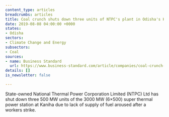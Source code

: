 ```yaml
---
content_type: articles
breadcrumbs: articles
title: Coal crunch shuts down three units of NTPC's plant in Odisha's Kaniha
date: 2019-08-08 04:00:00 +0000
states:
- Odisha
sectors:
- Climate Change and Energy
subsectors:
- Coal
sources:
- name: Business Standard
  url: https://www.business-standard.com/article/companies/coal-crunch-shuts-down-three-units-of-ntpc-s-plant-in-odisha-s-kaniha-119072901549_1.html
details: []
is_newsletter: false

---
```

State-owned National Thermal Power Corporation Limited (NTPC) Ltd has shut down three 500 MW units of the 3000 MW (6×500) super thermal power station at Kaniha due to lack of supply of fuel aroused after a workers strike.
